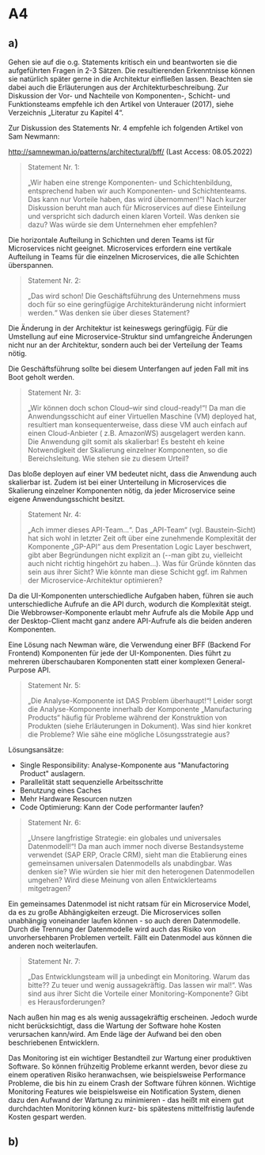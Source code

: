 # A4

## a)

Gehen sie auf die o.g. Statements kritisch ein und beantworten sie die aufgeführten Fragen in 2-3 Sätzen. Die
resultierenden Erkenntnisse können sie natürlich später gerne in die Architektur einfließen lassen. Beachten sie dabei
auch die Erläuterungen aus der Architekturbeschreibung. Zur Diskussion der Vor- und Nachteile von Komponenten-,
Schicht- und Funktionsteams empfehle ich den Artikel von Unterauer (2017), siehe Verzeichnis „Literatur zu Kapitel 4“.

Zur Diskussion des Statements Nr. 4 empfehle ich folgenden Artikel von Sam Newmann:

http://samnewman.io/patterns/architectural/bff/ (Last Access: 08.05.2022)

> Statement Nr. 1:
>
> „Wir haben eine strenge Komponenten- und Schichtenbildung, entsprechend haben wir auch Komponenten- und
> Schichtenteams. Das kann nur Vorteile haben, das wird übernommen!“! Nach kurzer Diskussion beruht man auch für
> Microservices auf diese Einteilung und verspricht sich dadurch einen klaren Vorteil. Was denken sie dazu? Was würde
> sie dem Unternehmen eher empfehlen?

Die horizontale Aufteilung in Schichten und deren Teams ist für Microservices nicht geeignet. Microservices erfordern
eine vertikale Aufteilung in Teams für die einzelnen Microservices, die alle Schichten überspannen.

> Statement Nr. 2:
>
> „Das wird schon! Die Geschäftsführung des Unternehmens muss doch für so
> eine geringfügige Architekturänderung nicht informiert werden.“ Was denken sie über dieses Statement?

Die Änderung in der Architektur ist keineswegs geringfügig. Für die Umstellung auf eine Microservice-Struktur sind
umfangreiche Änderungen nicht nur an der Architektur, sondern auch bei der Verteilung der Teams nötig.

Die Geschäftsführung sollte bei diesem Unterfangen auf jeden Fall mit ins Boot geholt werden.

> Statement Nr. 3:
>
> „Wir können doch schon Cloud–wir sind cloud-ready!“! Da man die Anwendungsschicht auf einer Virtuellen
> Maschine (VM) deployed hat, resultiert man konsequenterweise, dass diese VM auch einfach auf einen Cloud-Anbieter (
> z.B. AmazonWS) ausgelagert werden kann. Die Anwendung gilt somit als skalierbar! Es besteht eh keine Notwendigkeit der
> Skalierung einzelner Komponenten, so die Bereichsleitung. Wie stehen sie zu diesem Urteil?

Das bloße deployen auf einer VM bedeutet nicht, dass die Anwendung auch skalierbar ist. Zudem ist bei einer
Unterteilung in Microservices die Skalierung einzelner Komponenten nötig, da jeder Microservice seine eigene
Anwendungsschicht besitzt.

> Statement Nr. 4:
>
>„Ach immer dieses API-Team...“. Das „API-Team“ (vgl. Baustein-Sicht) hat sich wohl in letzter Zeit oft
> über eine zunehmende Komplexität der Komponente „GP-API“ aus dem Presentation Logic Layer beschwert, gibt aber
> Begründungen nicht explizit an (--man gibt zu, vielleicht auch nicht richtig hingehört zu haben...). Was für Gründe
> könnten das sein aus ihrer Sicht? Wie könnte man diese Schicht ggf. im Rahmen der Microservice-Architektur optimieren?

Da die UI-Komponenten unterschiedliche Aufgaben haben, führen sie auch unterschiedliche Aufrufe an die API durch,
wodurch die Komplexität steigt. Die Webbrowser-Komponente erlaubt mehr Aufrufe als die Mobile App und der
Desktop-Client macht ganz andere API-Aufrufe als die beiden anderen Komponenten.

Eine Lösung nach Newman wäre, die Verwendung einer BFF (Backend For Frontend) Komponenten für jede der UI-Komponenten.
Dies führt zu mehreren überschaubaren Komponenten statt einer komplexen General-Purpose API.

> Statement Nr. 5:
>
> „Die Analyse-Komponente ist DAS Problem überhaupt!“! Leider sorgt die Analyse-Komponente innerhalb der
> Komponente „Manufacturing Products“ häufig für Probleme während der Konstruktion von Produkten (siehe Erläuterungen in
> Dokument). Was sind hier konkret die Probleme? Wie sähe eine mögliche Lösungsstrategie aus?

Lösungsansätze:

- Single Responsibility: Analyse-Komponente aus "Manufactoring Product" auslagern.
- Parallelität statt sequenzielle Arbeitsschritte
- Benutzung eines Caches
- Mehr Hardware Resourcen nutzen
- Code Optimierung: Kann der Code performanter laufen?

> Statement Nr. 6:
>
> „Unsere langfristige Strategie: ein globales und universales Datenmodell!“! Da man auch immer noch
> diverse Bestandsysteme verwendet (SAP ERP, Oracle CRM), sieht man die Etablierung eines gemeinsamen
> universalen Datenmodells als unabdingbar. Was denken sie? Wie würden sie hier mit den heterogenen Datenmodellen
> umgehen? Wird diese Meinung von allen Entwicklerteams mitgetragen?

Ein gemeinsames Datenmodel ist nicht ratsam für ein Microservice Model, da es zu große Abhängigkeiten erzeugt. Die
Microservices sollen unabhängig voneinander laufen können - so auch deren Datenmodelle. Durch die Trennung der
Datenmodelle wird auch das Risiko von unvorhersehbaren Problemen verteilt. Fällt ein Datenmodel aus können die anderen
noch weiterlaufen.

> Statement Nr. 7:
>
> „Das Entwicklungsteam will ja unbedingt ein Monitoring. Warum das bitte?? Zu teuer und wenig
> aussagekräftig. Das lassen wir mal!“. Was sind aus ihrer Sicht die Vorteile einer Monitoring-Komponente? Gibt es
> Herausforderungen?

Nach außen hin mag es als wenig aussagekräftig erscheinen. Jedoch wurde nicht berücksichtigt, dass die Wartung der
Software hohe Kosten verursachen kann/wird. Am Ende läge der Aufwand bei den oben beschriebenen Entwicklern.

Das Monitoring ist ein wichtiger Bestandteil zur Wartung einer produktiven Software. So können frühzeitig Probleme
erkannt werden, bevor diese zu einem operativen Risiko heranwachsen, wie beispielsweise Performance Probleme, die bis
hin zu einem Crash der Software führen können. Wichtige Monitoring Features wie beispielsweise ein Notification System,
dienen dazu den Aufwand der Wartung zu minimieren - das heißt mit einem gut durchdachten Monitoring können kurz- bis
spätestens mittelfristig laufende Kosten gespart werden.

## b)

